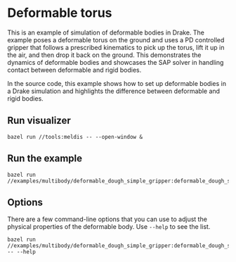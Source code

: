 # Deformable torus

This is an example of simulation of deformable bodies in Drake.
The example poses a deformable torus on the ground and uses a PD controlled
gripper that follows a prescribed kinematics to pick up the torus, lift it up in
the air, and then drop it back on the ground.
This demonstrates the dynamics of deformable bodies and showcases the SAP solver
in handling contact between deformable and rigid bodies.

In the source code, this example shows how to set up deformable bodies in a 
Drake simulation and highlights the difference between deformable and rigid
bodies.

## Run visualizer

```
bazel run //tools:meldis -- --open-window &
```

## Run the example

```
bazel run //examples/multibody/deformable_dough_simple_gripper:deformable_dough_simple_gripper
```

## Options

There are a few command-line options that you can use to adjust the physical
properties of the deformable body. Use `--help` to see the list.

```
bazel run //examples/multibody/deformable_dough_simple_gripper:deformable_dough_simple_gripper -- --help
```
